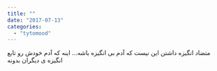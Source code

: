 ```yaml
---
title: ""
date: "2017-07-13"
categories: 
  - "tytomood"
---
```


متضاد انگیزه داشتن این نیست که آدم بی انگیزه باشه... اینه که آدم خودش رو تابع انگیزه ی دیگران بدونه
